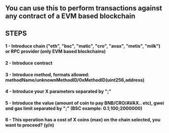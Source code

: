 
## You can use this to perform transactions against any contract of a EVM based blockchain

## STEPS

#### 1 - Introduce chain ("eth", "bsc", "matic", "cro", "avax", "metis", "milk") or RPC provider (only EVM based blockchains)
#### 2 - Introduce contract
#### 3 - Introduce method, formats allowed: methodName/unknownMethodID/0xMethodID(uint256,address)
#### 4 - Introduce your X parameters separated by ";"
#### 5 - Introduce the value (amount of coin to pay BNB/CRO/AVAX.. etc), gwei and gas limit separated by ";" (BSC example: 0.1;100;2000000)
#### 6 - This operation has a cost of X coins (max) on the chain selected, you want to proceed? (y/n)
